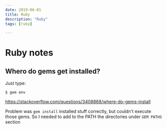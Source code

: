 ```yaml
---
date: 2019-06-01
title: Ruby
description: "Ruby"
tags: [ruby]

---
```


Ruby notes
======

## Whero do gems get installed?

Just type:

`$ gem env`

https://stackoverflow.com/questions/3408868/where-do-gems-install

Problem was `gem install` installed stuff correctly, but couldn't execute those gems. So I needed to add to the PATH the directories under `GEM PATHS` section